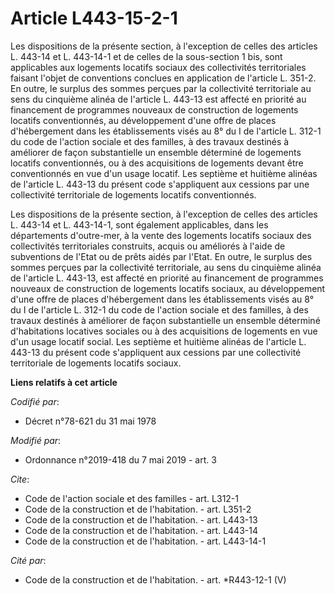 # Article L443-15-2-1

Les dispositions de la présente section, à l'exception de celles des articles L. 443-14 et L. 443-14-1 et de celles de la
sous-section 1 bis, sont applicables aux logements locatifs sociaux des collectivités territoriales faisant l'objet de
conventions conclues en application de l'article L. 351-2. En outre, le surplus des sommes perçues par la collectivité
territoriale au sens du cinquième alinéa de l'article L. 443-13 est affecté en priorité au financement de programmes nouveaux
de construction de logements locatifs conventionnés, au développement d'une offre de places d'hébergement dans les
établissements visés au 8° du I de l'article L. 312-1 du code de l'action sociale et des familles, à des travaux destinés à
améliorer de façon substantielle un ensemble déterminé de logements locatifs conventionnés, ou à des acquisitions de
logements devant être conventionnés en vue d'un usage locatif. Les septième et huitième alinéas de l'article L. 443-13 du
présent code s'appliquent aux cessions par une collectivité territoriale de logements locatifs conventionnés.

Les dispositions de la présente section, à l'exception de celles des articles L. 443-14 et L. 443-14-1, sont également
applicables, dans les départements d'outre-mer, à la vente des logements locatifs sociaux des collectivités territoriales
construits, acquis ou améliorés à l'aide de subventions de l'Etat ou de prêts aidés par l'Etat. En outre, le surplus des
sommes perçues par la collectivité territoriale, au sens du cinquième alinéa de l'article L. 443-13, est affecté en priorité
au financement de programmes nouveaux de construction de logements locatifs sociaux, au développement d'une offre de places
d'hébergement dans les établissements visés au 8° du I de l'article L. 312-1 du code de l'action sociale et des familles, à
des travaux destinés à améliorer de façon substantielle un ensemble déterminé d'habitations locatives sociales ou à des
acquisitions de logements en vue d'un usage locatif social. Les septième et huitième alinéas de l'article L. 443-13 du
présent code s'appliquent aux cessions par une collectivité territoriale de logements locatifs sociaux.

**Liens relatifs à cet article**

_Codifié par_:

  - Décret n°78-621 du 31 mai 1978

_Modifié par_:

  - Ordonnance n°2019-418 du 7 mai 2019 - art. 3

_Cite_:

  - Code de l'action sociale et des familles - art. L312-1
  - Code de la construction et de l'habitation. - art. L351-2
  - Code de la construction et de l'habitation. - art. L443-13
  - Code de la construction et de l'habitation. - art. L443-14
  - Code de la construction et de l'habitation. - art. L443-14-1

_Cité par_:

  - Code de la construction et de l'habitation. - art. *R443-12-1 (V)
